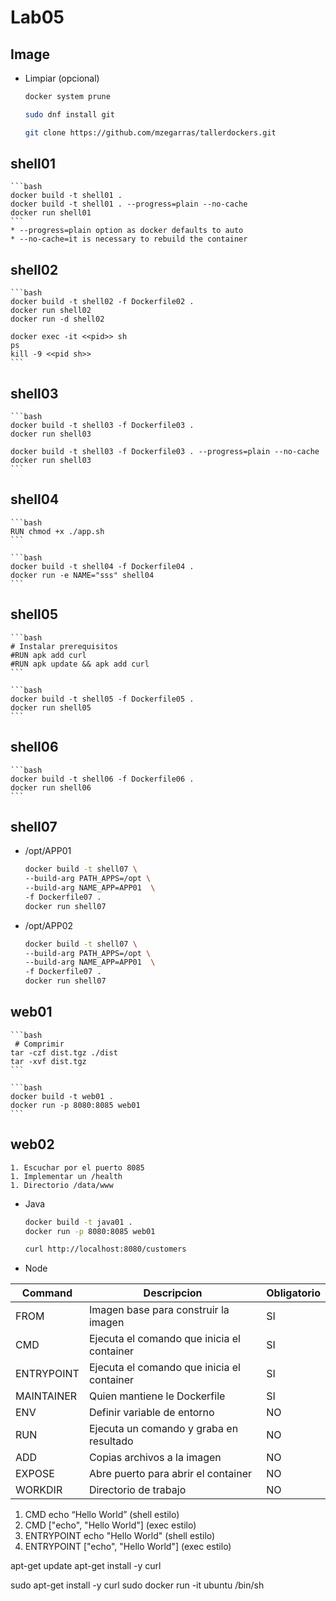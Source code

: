 # Lab05

## Image

* Limpiar (opcional)
    ```bash
    docker system prune

    sudo dnf install git
    
    git clone https://github.com/mzegarras/tallerdockers.git

    ```


## shell01
    ```bash
    docker build -t shell01 .
    docker build -t shell01 . --progress=plain --no-cache
    docker run shell01
    ```
    * --progress=plain option as docker defaults to auto
    * --no-cache=it is necessary to rebuild the container

## shell02
    ```bash
    docker build -t shell02 -f Dockerfile02 .
    docker run shell02
    docker run -d shell02

    docker exec -it <<pid>> sh
    ps
    kill -9 <<pid sh>>
    ```

## shell03
    ```bash
    docker build -t shell03 -f Dockerfile03 .
    docker run shell03

    docker build -t shell03 -f Dockerfile03 . --progress=plain --no-cache
    docker run shell03
    ```

## shell04
    ```bash
    RUN chmod +x ./app.sh
    ```

    ```bash
    docker build -t shell04 -f Dockerfile04 .
    docker run -e NAME="sss" shell04
    ```

## shell05

    ```bash
    # Instalar prerequisitos
    #RUN apk add curl
    #RUN apk update && apk add curl
    ```

    ```bash
    docker build -t shell05 -f Dockerfile05 .
    docker run shell05
    ```

## shell06

    ```bash
    docker build -t shell06 -f Dockerfile06 .
    docker run shell06
    ```

## shell07
* /opt/APP01

    ```bash
    docker build -t shell07 \
    --build-arg PATH_APPS=/opt \
    --build-arg NAME_APP=APP01  \
    -f Dockerfile07 .
    docker run shell07
    ```

* /opt/APP02

    ```bash
    docker build -t shell07 \
    --build-arg PATH_APPS=/opt \
    --build-arg NAME_APP=APP01  \
    -f Dockerfile07 .
    docker run shell07
    ```
    
## web01

    ```bash
     # Comprimir
    tar -czf dist.tgz ./dist
    tar -xvf dist.tgz
    ```

    ```bash
    docker build -t web01 .
    docker run -p 8080:8085 web01
    ```

## web02
    1. Escuchar por el puerto 8085
    1. Implementar un /health
    1. Directorio /data/www

* Java
    ```bash
    docker build -t java01 .
    docker run -p 8080:8085 web01
    ```

    ```bash
    curl http://localhost:8080/customers
    ```

* Node


|Command    |Descripcion|Obligatorio|
|-----------|-----------|-----------|
|FROM       |Imagen base para construir la imagen|SI|
|CMD	    |Ejecuta el comando que inicia el container|SI|
|ENTRYPOINT |Ejecuta el comando que inicia el container|SI|
|MAINTAINER |Quien mantiene le Dockerfile|SI
|ENV |Definir variable de entorno|NO
|RUN |Ejecuta un comando y graba en resultado|NO
|ADD |Copias archivos a la imagen|NO
|EXPOSE|Abre puerto para abrir el container|NO
|WORKDIR|Directorio de trabajo|NO

1. CMD echo “Hello World” (shell estilo)
1. CMD ["echo", "Hello World"] (exec estilo)
1. ENTRYPOINT echo "Hello World" (shell estilo)
1. ENTRYPOINT ["echo", "Hello World"] (exec estilo)



apt-get update
apt-get install -y curl



sudo apt-get install -y curl
sudo docker run -it ubuntu /bin/sh